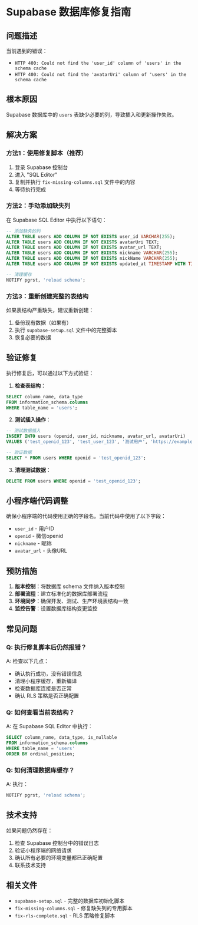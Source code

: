 # Supabase 数据库修复指南

## 问题描述

当前遇到的错误：
- `HTTP 400: Could not find the 'user_id' column of 'users' in the schema cache`
- `HTTP 400: Could not find the 'avatarUri' column of 'users' in the schema cache`

## 根本原因

Supabase 数据库中的 `users` 表缺少必要的列，导致插入和更新操作失败。

## 解决方案

### 方法1：使用修复脚本（推荐）

1. 登录 Supabase 控制台
2. 进入 "SQL Editor"
3. 复制并执行 `fix-missing-columns.sql` 文件中的内容
4. 等待执行完成

### 方法2：手动添加缺失列

在 Supabase SQL Editor 中执行以下语句：

```sql
-- 添加缺失的列
ALTER TABLE users ADD COLUMN IF NOT EXISTS user_id VARCHAR(255);
ALTER TABLE users ADD COLUMN IF NOT EXISTS avatarUri TEXT;
ALTER TABLE users ADD COLUMN IF NOT EXISTS avatar_url TEXT;
ALTER TABLE users ADD COLUMN IF NOT EXISTS nickname VARCHAR(255);
ALTER TABLE users ADD COLUMN IF NOT EXISTS nickName VARCHAR(255);
ALTER TABLE users ADD COLUMN IF NOT EXISTS updated_at TIMESTAMP WITH TIME ZONE DEFAULT NOW();

-- 清理缓存
NOTIFY pgrst, 'reload schema';
```

### 方法3：重新创建完整的表结构

如果表结构严重缺失，建议重新创建：

1. 备份现有数据（如果有）
2. 执行 `supabase-setup.sql` 文件中的完整脚本
3. 恢复必要的数据

## 验证修复

执行修复后，可以通过以下方式验证：

1. **检查表结构**：
```sql
SELECT column_name, data_type 
FROM information_schema.columns 
WHERE table_name = 'users';
```

2. **测试插入操作**：
```sql
-- 测试数据插入
INSERT INTO users (openid, user_id, nickname, avatar_url, avatarUri) 
VALUES ('test_openid_123', 'test_user_123', '测试用户', 'https://example.com/avatar.jpg', 'https://example.com/avatar.jpg');

-- 验证数据
SELECT * FROM users WHERE openid = 'test_openid_123';
```

3. **清理测试数据**：
```sql
DELETE FROM users WHERE openid = 'test_openid_123';
```

## 小程序端代码调整

确保小程序端的代码使用正确的字段名。当前代码中使用了以下字段：

- `user_id` - 用户ID
- `openid` - 微信openid
- `nickname` - 昵称
- `avatar_url` - 头像URL

## 预防措施

1. **版本控制**：将数据库 schema 文件纳入版本控制
2. **部署流程**：建立标准化的数据库部署流程
3. **环境同步**：确保开发、测试、生产环境表结构一致
4. **监控告警**：设置数据库结构变更监控

## 常见问题

### Q: 执行修复脚本后仍然报错？
A: 检查以下几点：
- 确认执行成功，没有错误信息
- 清理小程序缓存，重新编译
- 检查数据库连接是否正常
- 确认 RLS 策略是否正确配置

### Q: 如何查看当前表结构？
A: 在 Supabase SQL Editor 中执行：
```sql
SELECT column_name, data_type, is_nullable 
FROM information_schema.columns 
WHERE table_name = 'users' 
ORDER BY ordinal_position;
```

### Q: 如何清理数据库缓存？
A: 执行：
```sql
NOTIFY pgrst, 'reload schema';
```

## 技术支持

如果问题仍然存在：
1. 检查 Supabase 控制台中的错误日志
2. 验证小程序端的网络请求
3. 确认所有必要的环境变量都已正确配置
4. 联系技术支持

## 相关文件

- `supabase-setup.sql` - 完整的数据库初始化脚本
- `fix-missing-columns.sql` - 修复缺失列的专用脚本
- `fix-rls-complete.sql` - RLS 策略修复脚本